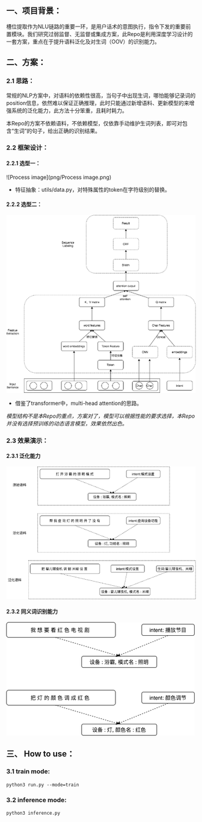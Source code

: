 ## 一、项目背景：

槽位提取作为NLU链路的重要一环，是用户话术的意图执行，指令下发的重要前置模块。我们研究过弱监督、无监督或集成方案，此Repo是利用深度学习设计的一套方案，重点在于提升语料泛化及对生词（OOV）的识别能力。



## 二、方案：

### 2.1 思路：

常规的NLP方案中，对语料的依赖性很高，当句子中出现生词，哪怕能够记录词的position信息，依然难以保证正确推理，此时只能通过新增语料、更新模型的来增强系统的泛化能力，此方法十分笨重，且耗时耗力。

本Repo的方案不依赖语料，不依赖模型，仅依靠手动维护生词列表，即可对包含“生词”的句子，给出正确的识别结果。



### 2.2 框架设计：

#### 2.2.1 选型一：

![Process image](png/Process image.png)

- 特征抽象：utils/data.py，对特殊属性的token在字符级别的替换。



#### 2.2.2 选型二：

![Process image](png/char_word_attn.png)

- 借鉴了transformer中，multi-head attention的思路。



*模型结构不是本Repo的重点，方案对了，模型可以根据性能的要求选择，本Repo并没有选择预训练的动态语言模型，效果依然出色。*



### 2.3 效果演示：

#### 2.3.1 泛化能力

![generalization](png/generalization.png)



#### 2.3.2 同义词识别能力

![sysnonyms](png/sysnonyms.png)



## 三、 How to use：

### 3.1 train mode:

```shell
python3 run.py --mode=train
```

### 3.2 inference mode:

```shell
python3 inference.py
```


